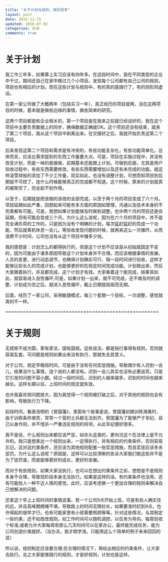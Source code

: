 ```yaml
---
title: "关于计划与规则，我的思考"
layout: post
date: 2015-12-25
updated: 2016-07-02
categories: 杂谈
comments: true
---
```

# 关于计划
我工作三年多，如果算上实习应该有四年多。在这段时间中，我在不同类型的企业中干过，期间还自己在家中做过几个小项目。发现每个公司都有自己公司的规则，项目也有相应的计划。而在这些计划与规则中，有的真的是践行了，有的则形同虚设。

在第一家公司做了大概两年（包括实习一年），真正经历的项目就两，没在这两项目的时候，基本就是做些边缘的事情，做些简单的研究。

这两个项目都是和企业相关的，第一个项目是在我来之前就已经谈好的，我在这个项目中主要负责数据上的同步，确保数据正确就OK。这个项目还没有结束，就来了第二个项目，我从这个项目中剥离出来。在交接好之后，我就开始负责这第二个项目。

后来发现这第二个项目和需求是有冲突的，有些功能复杂化，有些功能简单化。总体而言，应该比需求提到的东西工作量要大点。可是，项目在实施过程中，并没有改变计划，而是一味的直接做，前期基本还能跟上计划。可做到后面，尤其是用户验收过程中，有些东西需要修改，有些东西需要增加以及还有未完成的功能。就这样滚雪球般的添加了不少工作量，现实如此，也没有调整计划，可想而知项目到后期就不可控了，连什么时候能够真正的完成都不知道。这个时候，原来的计划就真的被架空了，完全起不到作用。

以至于，后期就是把该做的该改的全部完成，以至于两个月的项目变成了六个月。项目延期如此严重，回想起来可能有多方面的原因如管理，沟通以及技术本身的不完善都有可能。可是，我想如果计划能够及时做到调整，也许两个月的项目还是会延期，但有可能会变成三个月。为什么这么说呢，因为在六个月的项目中，并不是完全满负荷的工作的。只是因为没有个明确的计划，每次猛赶猛赶的完成一个功能，然后就乘机休息一会儿。等验收发现问题的时候，就再来这么一次循环。从而浪费不少时间，公司也没有从这个项目中赚多少钱。

我的感想是：计划怎么的都得执行的，但是这个计划不应该是从初始就固定不变的，因为可能由于诸多原因导致这个计划本身并不合理。而应该根据事情的发展，人员的变更，进行动态调节，也确保计划确实可行，隔一段时间进行验收，这样才能够比较长久的完成计划，也能够更好的在规定时间完成功能。计划做出来，然后大家跟着执行，并且都完成，这个计划才有效。大家看着这个能完成，结果真如此，就容易进入良性循环;可是，如果计划一出来，就不可完成，还不做及时的调整，计划成为空之后，就进入恶性循环，截止日期就摇摇而无期。

后面，经历了一家公司，采用敏捷模式，每三个星期一个目标，一次调整，感觉就真的不一样。

=====================================================
# 关于规则
无规矩不成方圆，家有家法，国有国规。这些说法，都是指行事得有规则，否则就容易乱套。可问题是规则如果出来没有执行，那就失去其意义。

对于公司，规定早晚班时间，可是由于没有任何奖惩措施。导致偶尔有人迟到一会儿，结果没什么事情，连个说的人都没有。迟到一会儿其实也没有必要追究，只是它引发的问题不容小觑。经过一段时间后，迟到的人越来越多，迟到的时间也越来越长。这样长期以往，上班时间的规定就失效。

也许我喜欢把问题放大，因为我觉得一个规则被打破之后，对于其他的规则也会有影响，导致执行力下降。

前段时间，看唐浩明的《曾国藩》，里面有个故事是说，曾国藩初期训练湘勇时，由于训练条件艰苦，常常一个营的士兵都无法到齐。曾国藩为了能够严于军纪，自己以身作则，并不惜杀一严重违反规则的将领，从此军纪便好很多。

我不是说，什么规则出来都应该严惩，如杀头这类的，更何况这个在法律上是不允许的。我只是想表达一个规则出来，一定得执行，并有相应的约束条件，否则容易忘记。这对这约束条件，还应该为其他规则配套一些奖惩措施，而且奖惩应该多余惩罚。为什么这么说呢？原因是，这样可以比较清晰的告诉大家我们做这些并不是为了惩罚谁，而是能够更好的成长，更好的发展。

而对于有些规则，如果大家没执行，也可以在想出约束条件之前，想想是不是规则本身不合理，导致现阶段本身无法执行。如果是这样的话，有约束条件也没用，还有可能给人一种不近人情的感觉。此时，应该考虑换一个更加合理的规则来解决自己想解决的问题。

还拿这个早上上班时间的事情说事。若一个公司9点开始上班，可是有些人确实住的远，并且高峰期拥堵不堪，导致路上的时间无限拉长，如果要准时赶到9点，也许得起的很早才行。也有可能家里有小孩需要照顾等等。针对这些情况，与其制定一些约束，还不如改改规则。如工作时间可以随机调控，以任务为导向，每周验收个标准;或者允许大家每周有那么几天时间可以在家办公，最终能完成任务，能为公司创造价值就好。（没办法，我才疏学浅，只能用这么个简单的例子来来回回的说）

所以说，规则制定应该要合理;在合理的情况下，再给出相应的约束条件，让大家去执行。总之大家能够践行的规则，才是好规则，计划也是这样。
